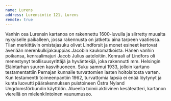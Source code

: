 ```yaml
---
name: Lurens
address: Lurensintie 121, Lurens
remote: true
---
```

Vanhin osa Lurensin kartanoa on rakennettu 1600-luvulla ja siirretty muualta nykyiselle paikalleen, jossa rakennusta on jatkettu aina tarpeen vaatiessa. Tilan merkittävin omistajasuku olivat Lindforsit ja monet esineet kertovat äveriään merenkulkijakauppias Jacobin kaukomatkoista. Hänen vanhin poikansa, kenraalimajuri Jacob Julius aateloitiin. Kenraali af Lindfors oli menestynyt teollisuusyrittäjä ja hyväntekijä, joka rakennutti mm. Helsingin Eläintarhan suuren kasvihuoneen. Suku sammui 1933, jolloin kartano testamentattiin Pernajan kunnalle turvattomien lasten hoitolaitosta varten. Kun testamentti toimeenpantiin 1962, turvattomia lapsia ei enää löytynyt ja kunta luovutti päärakennuksen puistoineen Östra Nyland Ungdomsförbundin käyttöön. Alueella toimii aktiivinen kesäteatteri, kartanon vierellä on mielenkiintoinen vaunumuseo.